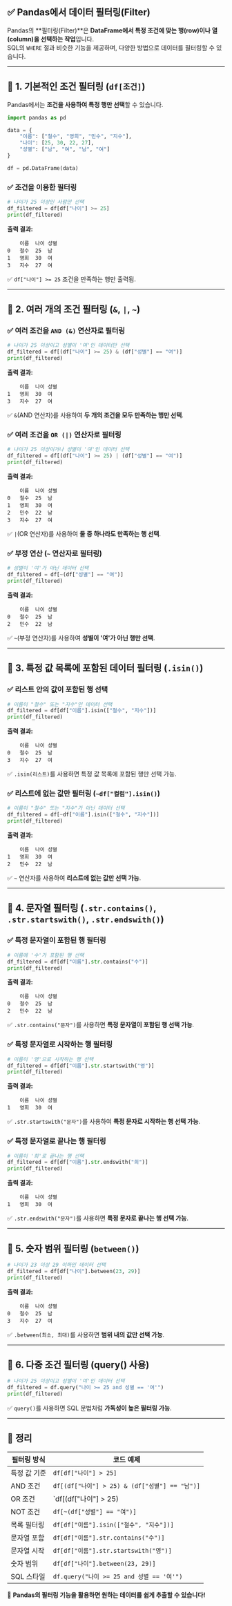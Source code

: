 ## ✅ **Pandas에서 데이터 필터링(Filter)**
Pandas의 **필터링(Filter)**은 **DataFrame에서 특정 조건에 맞는 행(row)이나 열(column)을 선택하는 작업**입니다.  
SQL의 `WHERE` 절과 비슷한 기능을 제공하며, 다양한 방법으로 데이터를 필터링할 수 있습니다.

---

## 🔹 **1. 기본적인 조건 필터링 (`df[조건]`)**
Pandas에서는 **조건을 사용하여 특정 행만 선택**할 수 있습니다.

```python
import pandas as pd

data = {
    "이름": ["철수", "영희", "민수", "지수"],
    "나이": [25, 30, 22, 27],
    "성별": ["남", "여", "남", "여"]
}

df = pd.DataFrame(data)
```

### ✅ **조건을 이용한 필터링**
```python
# 나이가 25 이상인 사람만 선택
df_filtered = df[df["나이"] >= 25]
print(df_filtered)
```
**출력 결과:**
```
    이름  나이 성별
0   철수  25  남
1   영희  30  여
3   지수  27  여
```
✅ `df["나이"] >= 25` 조건을 만족하는 행만 출력됨.

---

## 🔹 **2. 여러 개의 조건 필터링 (`&`, `|`, `~`)**
### ✅ **여러 조건을 `AND (&)` 연산자로 필터링**
```python
# 나이가 25 이상이고 성별이 '여'인 데이터만 선택
df_filtered = df[(df["나이"] >= 25) & (df["성별"] == "여")]
print(df_filtered)
```
**출력 결과:**
```
    이름  나이 성별
1   영희  30  여
3   지수  27  여
```
✅ `&`(AND 연산자)를 사용하여 **두 개의 조건을 모두 만족하는 행만 선택**.

### ✅ **여러 조건을 `OR (|)` 연산자로 필터링**
```python
# 나이가 25 이상이거나 성별이 '여'인 데이터 선택
df_filtered = df[(df["나이"] >= 25) | (df["성별"] == "여")]
print(df_filtered)
```
**출력 결과:**
```
    이름  나이 성별
0   철수  25  남
1   영희  30  여
2   민수  22  남
3   지수  27  여
```
✅ `|`(OR 연산자)를 사용하여 **둘 중 하나라도 만족하는 행 선택**.

### ✅ **부정 연산 (`~` 연산자로 필터링)**
```python
# 성별이 '여'가 아닌 데이터 선택
df_filtered = df[~(df["성별"] == "여")]
print(df_filtered)
```
**출력 결과:**
```
    이름  나이 성별
0   철수  25  남
2   민수  22  남
```
✅ `~`(부정 연산자)를 사용하여 **성별이 '여'가 아닌 행만 선택**.

---

## 🔹 **3. 특정 값 목록에 포함된 데이터 필터링 (`.isin()`)**
### ✅ **리스트 안의 값이 포함된 행 선택**
```python
# 이름이 "철수" 또는 "지수"인 데이터 선택
df_filtered = df[df["이름"].isin(["철수", "지수"])]
print(df_filtered)
```
**출력 결과:**
```
    이름  나이 성별
0   철수  25  남
3   지수  27  여
```
✅ `.isin(리스트)`를 사용하면 특정 값 목록에 포함된 행만 선택 가능.

### ✅ **리스트에 없는 값만 필터링 (`~df["컬럼"].isin()`)**
```python
# 이름이 "철수" 또는 "지수"가 아닌 데이터 선택
df_filtered = df[~df["이름"].isin(["철수", "지수"])]
print(df_filtered)
```
**출력 결과:**
```
    이름  나이 성별
1   영희  30  여
2   민수  22  남
```
✅ `~` 연산자를 사용하여 **리스트에 없는 값만 선택 가능**.

---

## 🔹 **4. 문자열 필터링 (`.str.contains()`, `.str.startswith()`, `.str.endswith()`)**
### ✅ **특정 문자열이 포함된 행 필터링**
```python
# 이름에 '수'가 포함된 행 선택
df_filtered = df[df["이름"].str.contains("수")]
print(df_filtered)
```
**출력 결과:**
```
    이름  나이 성별
0   철수  25  남
2   민수  22  남
```
✅ `.str.contains("문자")`를 사용하면 **특정 문자열이 포함된 행 선택 가능**.

### ✅ **특정 문자열로 시작하는 행 필터링**
```python
# 이름이 '영'으로 시작하는 행 선택
df_filtered = df[df["이름"].str.startswith("영")]
print(df_filtered)
```
**출력 결과:**
```
    이름  나이 성별
1   영희  30  여
```
✅ `.str.startswith("문자")`를 사용하여 **특정 문자로 시작하는 행 선택 가능**.

### ✅ **특정 문자열로 끝나는 행 필터링**
```python
# 이름이 '희'로 끝나는 행 선택
df_filtered = df[df["이름"].str.endswith("희")]
print(df_filtered)
```
**출력 결과:**
```
    이름  나이 성별
1   영희  30  여
```
✅ `.str.endswith("문자")`를 사용하면 **특정 문자로 끝나는 행 선택 가능**.

---

## 🔹 **5. 숫자 범위 필터링 (`between()`)**
```python
# 나이가 23 이상 29 이하인 데이터 선택
df_filtered = df[df["나이"].between(23, 29)]
print(df_filtered)
```
**출력 결과:**
```
    이름  나이 성별
0   철수  25  남
3   지수  27  여
```
✅ `.between(최소, 최대)`를 사용하면 **범위 내의 값만 선택 가능**.

---

## 🔹 **6. 다중 조건 필터링 (query() 사용)**
```python
# 나이가 25 이상이고 성별이 '여'인 데이터 선택
df_filtered = df.query("나이 >= 25 and 성별 == '여'")
print(df_filtered)
```
✅ `query()`를 사용하면 SQL 문법처럼 **가독성이 높은 필터링 가능**.

---

## 🎯 **정리**
| 필터링 방식 | 코드 예제 |
|------------|------------------------------|
| 특정 값 기준 | `df[df["나이"] > 25]` |
| AND 조건 | `df[(df["나이"] > 25) & (df["성별"] == "남")]` |
| OR 조건 | `df[(df["나이"] > 25) | (df["성별"] == "남")]` |
| NOT 조건 | `df[~(df["성별"] == "여")]` |
| 목록 필터링 | `df[df["이름"].isin(["철수", "지수"])]` |
| 문자열 포함 | `df[df["이름"].str.contains("수")]` |
| 문자열 시작 | `df[df["이름"].str.startswith("영")]` |
| 숫자 범위 | `df[df["나이"].between(23, 29)]` |
| SQL 스타일 | `df.query("나이 >= 25 and 성별 == '여'")` |

🚀 **Pandas의 필터링 기능을 활용하면 원하는 데이터를 쉽게 추출할 수 있습니다!**

